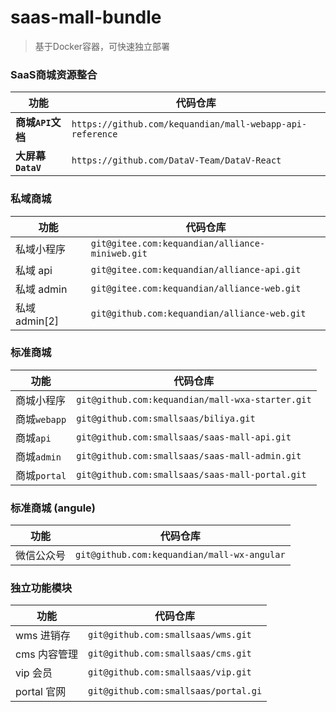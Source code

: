 # saas-mall-bundle
> 基于Docker容器，可快速独立部署

### SaaS商城资源整合
| **功能**               | **代码仓库**                                                 
| ---------------------- | ------------------------------------------------------------ 
| **商城`API`文档**      | `https://github.com/kequandian/mall-webapp-api-reference`  
| **大屏幕`DataV`**    | `https://github.com/DataV-Team/DataV-React`


### 私域商城 
| **功能**           | **代码仓库**
| ----------------- | ------------------------------------------------------------ 
| 私域小程序         | `git@gitee.com:kequandian/alliance-miniweb.git`
| 私域 api          | `git@gitee.com:kequandian/alliance-api.git`
| 私域 admin        | `git@gitee.com:kequandian/alliance-web.git`
| 私域 admin[2]     | `git@github.com:kequandian/alliance-web.git`

### 标准商城 
| **功能**           | **代码仓库**
| ----------------- | ------------------------------------------------------------ 
| 商城小程序         | `git@github.com:kequandian/mall-wxa-starter.git`
| 商城`webapp`      | `git@github.com:smallsaas/biliya.git`
| 商城`api`         | `git@github.com:smallsaas/saas-mall-api.git`
| 商城`admin`       | `git@github.com:smallsaas/saas-mall-admin.git`
| 商城`portal`      | `git@github.com:smallsaas/saas-mall-portal.git`


### 标准商城 (angule) 
| **功能**           | **代码仓库**
| ----------------- | ------------------------------------------------------------ 
| 微信公众号         | `git@github.com:kequandian/mall-wx-angular`

### 独立功能模块
| **功能**           | **代码仓库**
| ----------------- | ------------------------------------------------------------ 
| wms 进销存             | `git@github.com:smallsaas/wms.git`
| cms 内容管理           | `git@github.com:smallsaas/cms.git`
| vip 会员               | `git@github.com:smallsaas/vip.git`
| portal 官网            | `git@github.com:smallsaas/portal.gi`
